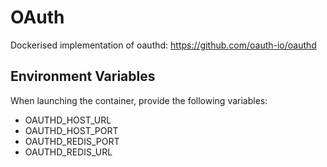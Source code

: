 # OAuth
Dockerised implementation of oauthd: https://github.com/oauth-io/oauthd

## Environment Variables
When launching the container, provide the following variables:
- OAUTHD_HOST_URL
- OAUTHD_HOST_PORT
- OAUTHD_REDIS_PORT
- OAUTHD_REDIS_URL
